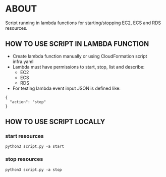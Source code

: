 # ABOUT

Script running in lambda functions for starting/stopping EC2, ECS and RDS resources.

## HOW TO USE SCRIPT IN LAMBDA FUNCTION

- Create lambda function manually or using CloudFormation script infra.yaml
- Lambda must have permissions to start, stop, list and describe:
  - EC2
  - ECS
  - RDS
- For testing lambda event input JSON is defined like:

```
{
  "action": "stop"
}
```

## HOW TO USE SCRIPT LOCALLY

### start resources

```python3 script.py -a start```

### stop resources

```python3 script.py -a stop```
